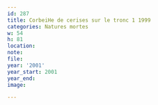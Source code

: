 ```yaml
---
id: 287
title: CorbeiHe de cerises sur le tronc 1 1999
categories: Natures mortes
w: 54
h: 81
location:
note:
file:
year: '2001'
year_start: 2001
year_end:
image:

---
```

